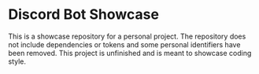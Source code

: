 # Discord Bot Showcase
This is a showcase repository for a personal project. The repository does not include dependencies or tokens and some personal identifiers have been removed. This project is unfinished and is meant to showcase coding style.
